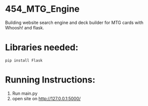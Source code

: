 # 454_MTG_Engine
Building website search engine and deck builder for MTG cards with Whoosh! and flask.

# Libraries needed:
```
pip install Flask
```
# Running Instructions:
1. Run main.py
2. open site on http://127.0.0.1:5000/
